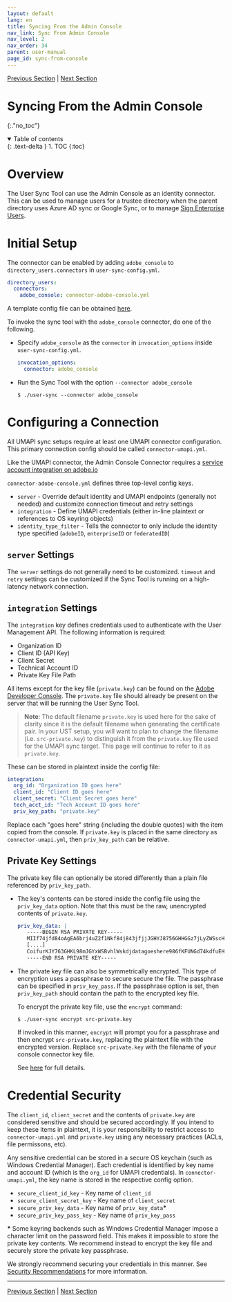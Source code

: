 ```yaml
---
layout: default
lang: en
title: Syncing From the Admin Console
nav_link: Sync From Admin Console
nav_level: 2
nav_order: 34
parent: user-manual
page_id: sync-from-console
---
```


[Previous Section](connect_okta.md)  \| [Next Section](sync_from_csv.md)

# Syncing From the Admin Console
{:."no_toc"}

<details open markdown="block">
  <summary>
    Table of contents
  </summary>
  {: .text-delta }
1. TOC
{:toc}
</details>

# Overview

The User Sync Tool can use the Admin Console as an identity connector. This can be used to manage users
for a trustee directory when the parent directory uses Azure AD sync or Google Sync, or to manage
[Sign Enterprise Users](sign_sync.md#sign-enterprise).

# Initial Setup

The connector can be enabled by adding `adobe_console` to `directory_users.connectors` in `user-sync-config.yml`.

```yaml
directory_users:
  connectors:
    adobe_console: connector-adobe-console.yml
```

A template config file can be obtained [here](https://github.com/adobe-apiplatform/user-sync.py/blob/v2/examples/config%20files%20-%20basic/connector-adobe-console.yml).

To invoke the sync tool with the `adobe_console` connector, do one of the following.

* Specify `adobe_console` as the `connector` in `invocation_options` inside `user-sync-config.yml`.

  ```yaml
  invocation_options:
    connector: adobe_console
  ```
* Run the Sync Tool with the option `--connector adobe_console`

  ```
  $ ./user-sync --connector adobe_console
  ```

# Configuring a Connection

All UMAPI sync setups require at least one UMAPI connector configuration. This primary connection config should
be called `connector-umapi.yml`.

Like the UMAPI connector, the Admin Console Connector requires a [service account integration on adobe.io](setup_and_installation.md##set-up-a-user-management-api-integration-on-adobe-io)

`connector-adobe-console.yml` defines three top-level config keys.

* `server` - Override default identity and UMAPI endpoints (generally not needed) and customize connection timeout and retry settings
* `integration` - Define UMAPI credentials (either in-line plaintext or references to OS keyring objects)
* `identity_type_filter` - Tells the connector to only include the identity type specified (`adobeID`, `enterpriseID` or
  `federatedID`)

## `server` Settings

The `server` settings do not generally need to be customized. `timeout` and `retry` settings can be customized if the Sync Tool
is running on a high-latency network connection.

## `integration` Settings

The `integration` key defines credentials used to authenticate with the User Management API. The following information
is required:

- Organization ID
- Client ID (API Key)
- Client Secret
- Technical Account ID
- Private Key File Path

All items except for the key file (`private.key`) can be found on the [Adobe Developer Console](https://developer.adobe.com/console/).
The `private.key` file should already be present on the server that will be running the User Sync Tool.

> **Note**: The default filename `private.key` is used here for the sake of clarity since it is the default filename
> when generating the certificate pair. In your UST setup, you will want to plan to change the filename (i.e. `src-private.key`)
> to distinguish it from the `private.key` file used for the UMAPI sync target. This page will continue to refer
> to it as `private.key`.

These can be stored in plaintext inside the config file:

```yaml
integration:
  org_id: "Organization ID goes here"
  client_id: "Client ID goes here"
  client_secret: "Client Secret goes here"
  tech_acct_id: "Tech Account ID goes here"
  priv_key_path: "private.key"
```

Replace each "goes here" string (including the double quotes) with the item copied from the console. If `private.key` is
placed in the same directory as `connector-umapi.yml`, then `priv_key_path` can be relative.

## Private Key Settings

The private key file can optionally be stored differently than a plain file referenced by `priv_key_path`.

* The key's contents can be stored inside the config file using the `priv_key_data` option. Note that this must be
  the raw, unencrypted contents of `private.key`.

  ```yaml
  priv_key_data: |
     -----BEGIN RSA PRIVATE KEY-----
     MIIf74jfd84oAgEA6brj4uZ2f1Nkf84j843jfjjJGHYJ8756GHHGGz7jLyZWSscH
	 [....]
     CoifurKJY763GHKL98mJGYxWSBvhlWskdjdatagoeshere986fKFUNGd74kdfuEH
     -----END RSA PRIVATE KEY-----
  ```

* The private key file can also be symmetrically encrypted. This type of encryption uses a passphrase to secure
  secure the file. The passphrase can be specified in `priv_key_pass`. If the passphrase option is set, then
  `priv_key_path` should contain the path to the encrypted key file.
  
  To encrypt the private key file, use the `encrypt` command:
  
  ```
  $ ./user-sync encrypt src-private.key
  ```
  
  If invoked in this manner, `encrypt` will prompt you for a passphrase and then encrypt `src-private.key`,
  replacing the plaintext file with the encrypted version. Replace `src-private.key` with the filename
  of your console connector key file.
  
  See [here](additional_tools.md#private-key-encryption) for full details.

# Credential Security

The `client_id`, `client_secret` and the contents of `private.key` are considered sensitive and should be secured accordingly.
If you intend to keep these items in plaintext, it is your responsibility to restrict access to `connector-umapi.yml`
and `private.key` using any necessary practices (ACLs, file permissons, etc).

Any sensitive credential can be stored in a secure OS keychain (such as Windows Credential Manager). Each credential
is identified by key name and account ID (which is the `org_id` for UMAPI credentials). In `connector-umapi.yml`, the key name
is stored in the respective config option.

* `secure_client_id_key` - Key name of `client_id`
* `secure_client_secret_key` - Key name of `client_secret`
* `secure_priv_key_data` - Key name of `priv_key_data`**\***
* `secure_priv_key_pass_key` - Key name of `priv_key_pass`

**\*** Some keyring backends such as Windows Credential Manager impose a character limit on the password field.
This makes it impossible to store the private key contents. We recommend instead to encrypt the key file
and securely store the private key passphrase.

We strongly recommend securing your credentials in this manner.
See [Security Recommendations](deployment_best_practices.md#security-recommendations) for more information.

---

[Previous Section](connect_okta.md)  \| [Next Section](sync_from_csv.md)
